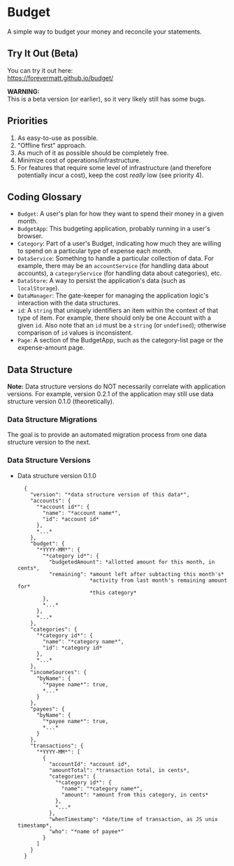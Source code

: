 # Budget
A simple way to budget your money and reconcile your statements.

## Try It Out (Beta)
You can try it out here:  
<https://forevermatt.github.io/budget/>

**WARNING:**  
This is a beta version (or earlier), so it very likely still has some bugs.

## Priorities

1. As easy-to-use as possible.
2. "Offline first" approach.
3. As much of it as possible should be completely free.
4. Minimize cost of operations/infrastructure.
5. For features that require some level of infrastructure (and therefore
   potentially incur a cost), keep the cost _really_ low (see priority 4).

## Coding Glossary

- `Budget`: A user's plan for how they want to spend their money in a given
   month.
- `BudgetApp`: This budgeting application, probably running in a user's browser.
- `Category`: Part of a user's Budget, indicating how much they are willing to
  spend on a particular type of expense each month.
- `DataService`: Something to handle a particular collection of data. For
  example, there may be an `accountService` (for handling data about accounts),
  a `categoryService` (for handling data about categories), etc.
- `DataStore`: A way to persist the application's data (such as `localStorage`).
- `DataManager`: The gate-keeper for managing the application logic's
  interaction with the data structures.
- `id`: A `string` that uniquely identifiers an item within the context of that
  type of item. For example, there should only be one Account with a given `id`.
  Also note that an `id` must be a `string` (or `undefined`); otherwise
  comparison of `id` values is inconsistent.
- `Page`: A section of the BudgetApp, such as the category-list page or the
  expense-amount page.

## Data Structure

**Note:** Data structure versions do NOT necessarily correlate with application
versions. For example, version 0.2.1 of the application may still use data
structure version 0.1.0 (theoretically).

### Data Structure Migrations

The goal is to provide an automated migration process from one data structure
version to the next.

### Data Structure Versions

- Data structure version 0.1.0

        {
          "version": "*data structure version of this data*",
          "accounts": {
            "*account id*": {
              "name": "*account name*",
              "id": *account id*
            },
            *...*
          },
          "budget": {
            "*YYYY-MM*": {
              "*category id*": {
                "budgetedAmount": *allotted amount for this month, in cents*,
                "remaining": *amount left after subtacting this month's*
                             *activity from last month's remaining amount for*
                             *this category*
              },
              *...*
            },
            *...*
          },
          "categories": {
            "*category id*": {
              "name": "*category name*",
              "id": *category id*
            },
            *...*
          },
          "incomeSources": {
            "byName": {
              "*payee name*": true,
              *...*
            }
          },
          "payees": {
            "byName": {
              "*payee name*": true,
              *...*
            }
          },
          "transactions": {
            "*YYYY-MM*": [
              {
                "accountId": *account id*,
                "amountTotal": *transaction total, in cents*,
                "categories": {
                  "*category id*": {
                    "name": "*category name*",
                    "amount": *amount from this category, in cents*
                  },
                  *...*
                },
                "whenTimestamp": *date/time of transaction, as JS unix timestamp*,
                "who": "*name of payee*"
              }
            ]
          }
        }
